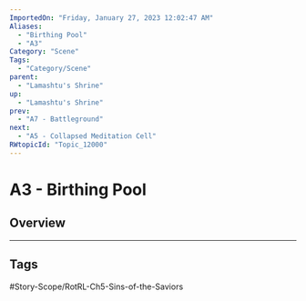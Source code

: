 ```yaml
---
ImportedOn: "Friday, January 27, 2023 12:02:47 AM"
Aliases:
  - "Birthing Pool"
  - "A3"
Category: "Scene"
Tags:
  - "Category/Scene"
parent:
  - "Lamashtu's Shrine"
up:
  - "Lamashtu's Shrine"
prev:
  - "A7 - Battleground"
next:
  - "A5 - Collapsed Meditation Cell"
RWtopicId: "Topic_12000"
---
```

# A3 - Birthing Pool
## Overview

---
## Tags
#Story-Scope/RotRL-Ch5-Sins-of-the-Saviors


